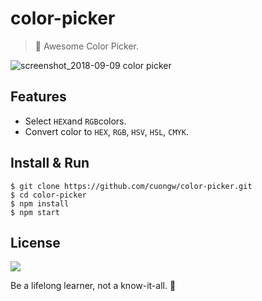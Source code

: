 # color-picker

> 🌈 Awesome Color Picker.

![screenshot_2018-09-09 color picker](https://user-images.githubusercontent.com/34389409/45758999-21c91800-bc51-11e8-9763-fca774cea7c6.png)

## Features

* Select `HEX`and `RGB`colors.
* Convert color to `HEX`, `RGB`, `HSV`, `HSL`, `CMYK`.

## Install & Run

```
$ git clone https://github.com/cuongw/color-picker.git
$ cd color-picker 
$ npm install
$ npm start
```

## License

![](https://img.shields.io/github/license/cuongw/color-picker.svg?style=flat-square)


<!-- INSPIRATIONAL_QUOTE_START -->
Be a lifelong learner, not a know-it-all.
🦄
<!-- INSPIRATIONAL_QUOTE_END -->
